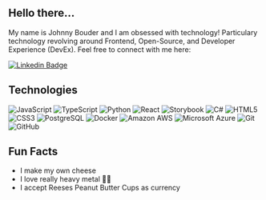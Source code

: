 ## Hello there...

My name is Johnny Bouder and I am obsessed with technology! Particulary technology revolving around Frontend, Open-Source, and Developer Experience (DevEx). Feel free to connect with me here:

[![Linkedin Badge](https://img.shields.io/badge/-johnnybouder-blue?style=flat-square&logo=Linkedin&logoColor=white&link=https://www.linkedin.com/in/johnny-bouder/)](https://www.linkedin.com/in/johnny-bouder/)

## Technologies
![JavaScript](https://img.shields.io/badge/-JavaScript-black?style=flat-square&logo=javascript)
![TypeScript](https://img.shields.io/badge/-TypeScript-007ACC?style=flat-square&logo=typescript)
![Python](https://img.shields.io/badge/-Python-black?style=flat-square&logo=Python)
![React](https://img.shields.io/badge/-React-black?style=flat-square&logo=react)
![Storybook](https://img.shields.io/badge/-Storybook-white?style=flat-square&logo=storybook)
![C#](https://img.shields.io/badge/-C%23-0?style=flat-square&logo=c%23)
![HTML5](https://img.shields.io/badge/-HTML5-E34F26?style=flat-square&logo=html5&logoColor=white)
![CSS3](https://img.shields.io/badge/-CSS3-1572B6?style=flat-square&logo=css3)
![PostgreSQL](https://img.shields.io/badge/-PostgreSQL-336791?style=flat-square&logo=postgresql)
![Docker](https://img.shields.io/badge/-Docker-black?style=flat-square&logo=docker)
![Amazon AWS](https://img.shields.io/badge/Amazon%20AWS-232F3E?style=flat-square&logo=amazon-aws)
![Microsoft Azure](https://img.shields.io/badge/Microsoft%20Azure-232F7E?style=flat-square&logo=microsoft-azure)
![Git](https://img.shields.io/badge/-Git-black?style=flat-square&logo=git)
![GitHub](https://img.shields.io/badge/-GitHub-181717?style=flat-square&logo=github)

## Fun Facts
- I make my own cheese
- I love really heavy metal 🤘🤘
- I accept Reeses Peanut Butter Cups as currency

